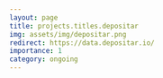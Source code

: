 ```yaml
---
layout: page
title: projects.titles.depositar
img: assets/img/depositar.png
redirect: https://data.depositar.io/
importance: 1
category: ongoing
---
```

